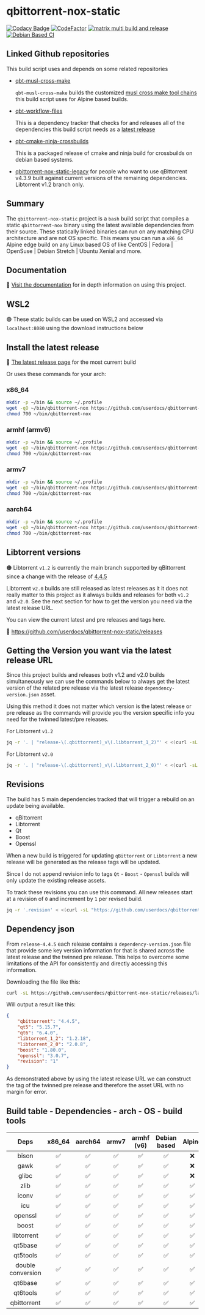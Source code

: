 # qbittorrent-nox-static

[![Codacy Badge](https://api.codacy.com/project/badge/Grade/9817ad80d35c480aa9842b53001d55b0)](https://app.codacy.com/gh/userdocs/qbittorrent-nox-static?utm_source=github.com&utm_medium=referral&utm_content=userdocs/qbittorrent-nox-static&utm_campaign=Badge_Grade)
[![CodeFactor](https://www.codefactor.io/repository/github/userdocs/qbittorrent-nox-static/badge)](https://www.codefactor.io/repository/github/userdocs/qbittorrent-nox-static)
[![matrix multi build and release](https://github.com/userdocs/qbittorrent-nox-static/actions/workflows/matrix_multi_build_and_release_qbt_workflow_files.yml/badge.svg)](https://github.com/userdocs/qbittorrent-nox-static/actions/workflows/matrix_multi_build_and_release.yml)
[![Debian Based CI](https://github.com/userdocs/qbittorrent-nox-static/actions/workflows/debian_based_CI.yml/badge.svg)](https://github.com/userdocs/qbittorrent-nox-static/actions/workflows/debian_based_CI.yml)

## Linked Github repositories

This build script uses and depends on some related repositories

-   [qbt-musl-cross-make](https://github.com/userdocs/qbt-musl-cross-make)

    `qbt-musl-cross-make` builds the customized [musl cross make tool chains](https://git.zv.io/toolchains/musl-cross-make) this build script uses for Alpine based builds.

-   [qbt-workflow-files](https://github.com/userdocs/qbt-workflow-files)

    This is a dependency tracker that checks for and releases all of the dependencies this build script needs as a [latest release](https://github.com/userdocs/qbt-workflow-files/releases/latest)

-   [qbt-cmake-ninja-crossbuilds](https://github.com/userdocs/qbt-cmake-ninja-crossbuilds)

    This is a packaged release of cmake and ninja build for crossbuilds on debian based systems.

-   [qbittorrent-nox-static-legacy](https://github.com/userdocs/qbittorrent-nox-static-legacy) for people who want to use qBittorrent v4.3.9 built against current versions of the remaining dependencies. Libtorrent v1.2 branch only.

## Summary

The `qbittorrent-nox-static` project is a `bash` build script that compiles a static `qbittorrent-nox` binary using the latest available dependencies from their source. These statically linked binaries can run on any matching CPU architecture and are not OS specific. This means you can run a `x86_64` Alpine edge build on any Linux based OS of like CentOS | Fedora | OpenSuse | Debian Stretch | Ubuntu Xenial and more.

## Documentation

🔵 [Visit the documentation](https://userdocs.github.io/qbittorrent-nox-static/#/README) for in depth information on using this project.

## WSL2

🟢 These static builds can be used on WSL2 and accessed via `localhost:8080` using the download instructions below

## Install the latest release

🔵 [The latest release page](https://github.com/userdocs/qbittorrent-nox-static/releases/latest) for the most current build

Or uses these commands for your arch:

### x86_64

```bash
mkdir -p ~/bin && source ~/.profile
wget -qO ~/bin/qbittorrent-nox https://github.com/userdocs/qbittorrent-nox-static/releases/latest/download/x86_64-qbittorrent-nox
chmod 700 ~/bin/qbittorrent-nox
```

### armhf (armv6)

```bash
mkdir -p ~/bin && source ~/.profile
wget -qO ~/bin/qbittorrent-nox https://github.com/userdocs/qbittorrent-nox-static/releases/latest/download/armhf-qbittorrent-nox
chmod 700 ~/bin/qbittorrent-nox
```

### armv7

```bash
mkdir -p ~/bin && source ~/.profile
wget -qO ~/bin/qbittorrent-nox https://github.com/userdocs/qbittorrent-nox-static/releases/latest/download/armv7-qbittorrent-nox
chmod 700 ~/bin/qbittorrent-nox
```

### aarch64

```bash
mkdir -p ~/bin && source ~/.profile
wget -qO ~/bin/qbittorrent-nox https://github.com/userdocs/qbittorrent-nox-static/releases/latest/download/aarch64-qbittorrent-nox
chmod 700 ~/bin/qbittorrent-nox
```

## Libtorrent versions

🟠 Libtorrent `v1.2` is currently the main branch supported by qBittorrent since a change with the release of [4.4.5](https://www.qbittorrent.org/news.php)

Libtorrent `v2.0` builds are still released as latest releases as it it does not really matter to this project as it always builds and releases for both `v1.2` and `v2.0`. See the next section for how to get the version you need via the latest release URL.

You can view the current latest and pre releases and tags here.

🔵 <https://github.com/userdocs/qbittorrent-nox-static/releases>

## Getting the Version you want via the latest release URL

Since this project builds and releases both v1.2 and v2.0 builds simultaneously we can use the commands below to always get the latest version of the related pre release via the latest release `dependency-version.json` asset.

Using this method it does not matter which version is the latest release or pre release as the commands will provide you the version specific info you need for the twinned latest/pre releases.

For Libtorrent `v1.2`

```bash
jq -r '. | "release-\(.qbittorrent)_v\(.libtorrent_1_2)"' < <(curl -sL https://github.com/userdocs/qbittorrent-nox-static/releases/latest/download/dependency-version.json)
```

For Libtorrent `v2.0`

```bash
jq -r '. | "release-\(.qbittorrent)_v\(.libtorrent_2_0)"' < <(curl -sL https://github.com/userdocs/qbittorrent-nox-static/releases/latest/download/dependency-version.json)
```

## Revisions

The build has 5 main dependencies tracked that will trigger a rebuild on an update being available.

-   qBittorrent
-   Libtorrent
-   Qt
-   Boost
-   Openssl

When a new build is triggered for updating `qBittorrent` or `Libtorrent` a new release will be generated as the release tags will be updated.

Since I do not append revision info to tags `Qt` - `Boost` - `Openssl` builds will only update the existing release assets.

To track these revisions you can use this command. All new releases start at a revision of `0` and increment by `1` per revised build.

```bash
jq -r '.revision' < <(curl -sL "https://github.com/userdocs/qbittorrent-nox-static/releases/latest/download/dependency-version.json")
```

## Dependency json

From `release-4.4.5` each release contains a `dependency-version.json` file that provide some key version information for that is shared across the latest release and the twinned pre release. This helps to overcome some limitations of the API for consistently and directly accessing this information.

Downloading the file like this:

```bash
curl -sL https://github.com/userdocs/qbittorrent-nox-static/releases/latest/download/dependency-version.json
```

Will output a result like this:

```json
{
	"qbittorrent": "4.4.5",
	"qt5": "5.15.7",
	"qt6": "6.4.0",
	"libtorrent_1_2": "1.2.18",
	"libtorrent_2_0": "2.0.8",
	"boost": "1.80.0",
	"openssl": "3.0.7",
	"revision": "1"
}
```

As demonstrated above by using the latest release URL we can construct the tag of the twinned pre release and therefore the asset URL with no margin for error.

## Build table - Dependencies - arch - OS - build tools

|       Deps        | x86_64 | aarch64 | armv7 | armhf (v6) | Debian based | Alpine | make | cmake | b2  | qmake |
| :---------------: | :----: | :-----: | :---: | :--------: | :----------: | :----: | :--: | :---: | :-: | :---: |
|       bison       |   ✅   |   ✅    |  ✅   |     ✅     |      ✅      |   ❌   |  ✅  |  ❌   | ❌  |  ❌   |
|       gawk        |   ✅   |   ✅    |  ✅   |     ✅     |      ✅      |   ❌   |  ✅  |  ❌   | ❌  |  ❌   |
|       glibc       |   ✅   |   ✅    |  ✅   |     ✅     |      ✅      |   ❌   |  ✅  |  ❌   | ❌  |  ❌   |
|       zlib        |   ✅   |   ✅    |  ✅   |     ✅     |      ✅      |   ✅   |  ✅  |  ❌   | ❌  |  ❌   |
|       iconv       |   ✅   |   ✅    |  ✅   |     ✅     |      ✅      |   ✅   |  ✅  |  ❌   | ❌  |  ❌   |
|        icu        |   ✅   |   ✅    |  ✅   |     ✅     |      ✅      |   ✅   |  ✅  |  ❌   | ❌  |  ❌   |
|      openssl      |   ✅   |   ✅    |  ✅   |     ✅     |      ✅      |   ✅   |  ✅  |  ❌   | ❌  |  ❌   |
|       boost       |   ✅   |   ✅    |  ✅   |     ✅     |      ✅      |   ✅   |  ✅  |  ❌   | ✅  |  ❌   |
|    libtorrent     |   ✅   |   ✅    |  ✅   |     ✅     |      ✅      |   ✅   |  ✅  |  ✅   | ✅  |  ❌   |
|      qt5base      |   ✅   |   ✅    |  ✅   |     ✅     |      ✅      |   ✅   |  ❌  |  ❌   | ❌  |  ✅   |
|     qt5tools      |   ✅   |   ✅    |  ✅   |     ✅     |      ✅      |   ✅   |  ❌  |  ❌   | ❌  |  ✅   |
| double conversion |   ✅   |   ✅    |  ✅   |     ✅     |      ✅      |   ✅   |  ❌  |  ✅   | ❌  |  ❌   |
|      qt6base      |   ✅   |   ✅    |  ✅   |     ✅     |      ✅      |   ✅   |  ❌  |  ✅   | ❌  |  ❌   |
|     qt6tools      |   ✅   |   ✅    |  ✅   |     ✅     |      ✅      |   ✅   |  ❌  |  ✅   | ❌  |  ❌   |
|    qbittorrent    |   ✅   |   ✅    |  ✅   |     ✅     |      ✅      |   ✅   |  ❌  |  ✅   | ❌  |  ✅   |
